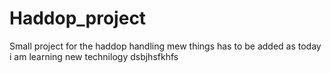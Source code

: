 # Haddop_project
Small project for the haddop handling
mew things has to be added 
as today i am learning new technilogy
dsbjhsfkhfs